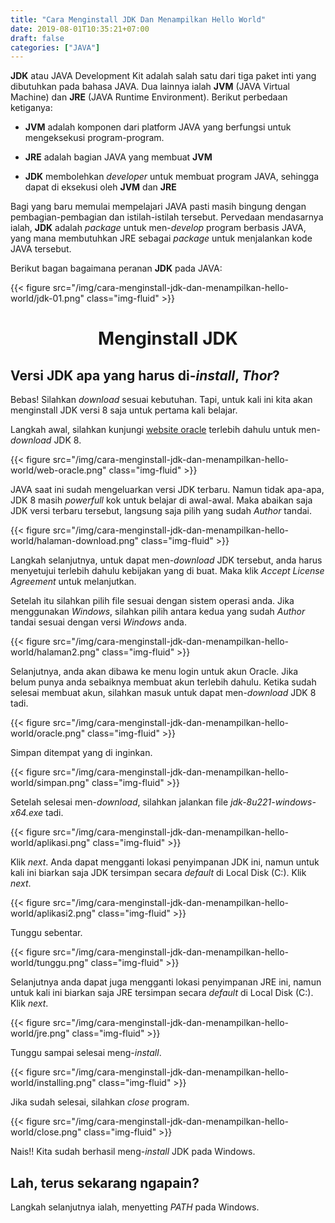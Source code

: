 ```yaml
---
title: "Cara Menginstall JDK Dan Menampilkan Hello World"
date: 2019-08-01T10:35:21+07:00
draft: false
categories: ["JAVA"]
---
```


**JDK** atau JAVA Development Kit adalah salah satu dari tiga paket inti yang dibutuhkan pada bahasa JAVA. Dua lainnya ialah **JVM** (JAVA Virtual Machine) dan **JRE** (JAVA Runtime Environment).
Berikut perbedaan ketiganya:

- **JVM** adalah komponen dari platform JAVA yang berfungsi untuk mengeksekusi program-program.

- **JRE** adalah bagian JAVA yang membuat **JVM**

- **JDK** membolehkan _developer_ untuk membuat program JAVA, sehingga dapat di eksekusi oleh **JVM** dan **JRE**

Bagi yang baru memulai mempelajari JAVA pasti masih bingung dengan pembagian-pembagian dan istilah-istilah tersebut. Pervedaan mendasarnya ialah, **JDK** adalah _package_ untuk men-_develop_ program berbasis JAVA, yang mana membutuhkan JRE sebagai _package_ untuk menjalankan kode JAVA tersebut.

Berikut bagan bagaimana peranan **JDK**  pada JAVA:

{{< figure src="/img/cara-menginstall-jdk-dan-menampilkan-hello-world/jdk-01.png" class="img-fluid" >}}


# <center>Menginstall JDK</center>

## Versi JDK apa yang harus di-_install_, _Thor_?

Bebas! Silahkan _download_ sesuai kebutuhan. Tapi, untuk kali ini kita akan menginstall JDK versi 8 saja untuk pertama kali belajar.

Langkah awal, silahkan kunjungi [website oracle](https://www.oracle.com/technetwork/java/javase/downloads/index.html) terlebih dahulu untuk men-_download_ JDK 8.

{{< figure src="/img/cara-menginstall-jdk-dan-menampilkan-hello-world/web-oracle.png" class="img-fluid" >}}


JAVA saat ini sudah mengeluarkan versi JDK terbaru. Namun tidak apa-apa, JDK 8 masih _powerfull_ kok untuk belajar di awal-awal. Maka abaikan saja JDK versi terbaru tersebut, langsung saja pilih yang sudah _Author_ tandai.

{{< figure src="/img/cara-menginstall-jdk-dan-menampilkan-hello-world/halaman-download.png" class="img-fluid" >}}

Langkah selanjutnya, untuk dapat men-_download_ JDK tersebut, anda harus menyetujui terlebih dahulu kebijakan yang di buat. Maka klik _Accept License Agreement_ untuk melanjutkan.

Setelah itu silahkan pilih file sesuai dengan sistem operasi anda. Jika menggunakan _Windows_, silahkan pilih antara kedua yang sudah _Author_ tandai sesuai dengan versi _Windows_ anda.

{{< figure src="/img/cara-menginstall-jdk-dan-menampilkan-hello-world/halaman2.png" class="img-fluid" >}}

Selanjutnya, anda akan dibawa ke menu login untuk akun Oracle. Jika belum punya anda sebaiknya membuat akun terlebih dahulu. Ketika sudah selesai membuat akun, silahkan masuk untuk dapat men-_download_ JDK 8 tadi.

{{< figure src="/img/cara-menginstall-jdk-dan-menampilkan-hello-world/oracle.png" class="img-fluid" >}}

Simpan ditempat yang di inginkan.

{{< figure src="/img/cara-menginstall-jdk-dan-menampilkan-hello-world/simpan.png" class="img-fluid" >}}


Setelah selesai men-_download_, silahkan jalankan file _jdk-8u221-windows-x64.exe_ tadi.

{{< figure src="/img/cara-menginstall-jdk-dan-menampilkan-hello-world/aplikasi.png" class="img-fluid" >}}

Klik _next_. Anda dapat mengganti lokasi penyimpanan JDK ini, namun untuk kali ini biarkan saja JDK tersimpan secara _default_ di Local Disk (C:). Klik _next_.

{{< figure src="/img/cara-menginstall-jdk-dan-menampilkan-hello-world/aplikasi2.png" class="img-fluid" >}}

Tunggu sebentar.

{{< figure src="/img/cara-menginstall-jdk-dan-menampilkan-hello-world/tunggu.png" class="img-fluid" >}}

Selanjutnya anda dapat juga mengganti lokasi penyimpanan JRE ini, namun untuk kali ini biarkan saja JRE tersimpan secara _default_ di Local Disk (C:). Klik _next_.

{{< figure src="/img/cara-menginstall-jdk-dan-menampilkan-hello-world/jre.png" class="img-fluid" >}}

Tunggu sampai selesai meng-_install_.

{{< figure src="/img/cara-menginstall-jdk-dan-menampilkan-hello-world/installing.png" class="img-fluid" >}}

Jika sudah selesai, silahkan _close_ program.

{{< figure src="/img/cara-menginstall-jdk-dan-menampilkan-hello-world/close.png" class="img-fluid" >}}

Nais!! Kita sudah berhasil meng-_install_ JDK pada Windows.

## Lah, terus sekarang ngapain?

 Langkah selanjutnya ialah, menyetting _PATH_ pada Windows.